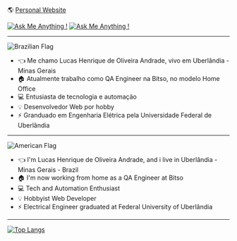 🌎 [Personal Website](https://lucasandrade.xyz)

[![Ask Me Anything !](https://img.shields.io/badge/LinkedIn-0077B5?style=for-the-badge&logo=linkedin&logoColor=white)](https://www.linkedin.com/in/lucashdoa/)
[![Ask Me Anything !](https://img.shields.io/badge/dev.to-0A0A0A?style=for-the-badge&logo=dev-dot-to&logoColor=white)](https://dev.to/lucashdoa)

---

![Brazilian Flag](https://images.emojiterra.com/google/android-marshmallow/128px/1f1e7-1f1f7.png)

-  :point_left: Me chamo Lucas Henrique de Oliveira Andrade, vivo em Uberlândia - Minas Gerais
-  :house: Atualmente trabalho como QA Engineer na Bitso, no modelo Home Office
-  :computer: Entusiasta de tecnologia e automação
-  :bulb: Desenvolvedor Web por hobby
-  :zap: Granduado em Engenharia Elétrica pela Universidade Federal de Uberlândia

---

![American Flag](https://images.vexels.com/media/users/3/194472/isolated/lists/ce9112ed4e58188d1b7d8ff34cd852c3-patriotic-american-flag-element.png)

-  :point_left: I'm Lucas Henrique de Oliveira Andrade, and i live in Uberlândia - Minas Gerais - Brazil
-  :house: I'm now working from home as a QA Engineer at Bitso
-  :computer: Tech and Automation Enthusiast
-  :bulb: Hobbyist Web Developer
-  :zap: Electrical Engineer graduated at Federal University of Uberlândia

---

[![Top Langs](https://github-readme-stats.vercel.app/api/top-langs/?username=lucashdoa&layout=compact)](https://github.com/anuraghazra/github-readme-stats)

